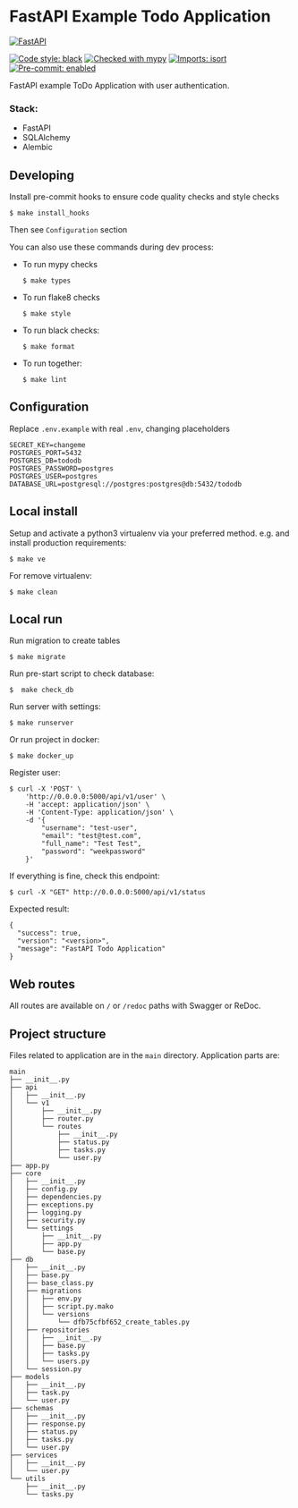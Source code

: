 FastAPI Example Todo Application
====================

[![FastAPI](https://img.shields.io/badge/FastAPI-005571?style=for-the-badge&logo=fastapi)](https://github.com/tiangolo/fastapi)

[![Code style: black](https://img.shields.io/badge/code%20style-black-000000.svg)](https://github.com/psf/black)
[![Checked with mypy](http://www.mypy-lang.org/static/mypy_badge.svg)](http://mypy-lang.org/)
[![Imports: isort](https://img.shields.io/badge/%20imports-isort-%231674b1?style=flat&labelColor=ef8336)](https://pycqa.github.io/isort/)
[![Pre-commit: enabled](https://img.shields.io/badge/pre--commit-enabled-brightgreen?logo=pre-commit&logoColor=white&style=flat)](https://github.com/pre-commit/pre-commit)

FastAPI example ToDo Application with user authentication.

### Stack:
- FastAPI
- SQLAlchemy
- Alembic

Developing
-----------

Install pre-commit hooks to ensure code quality checks and style checks


    $ make install_hooks

Then see `Configuration` section

You can also use these commands during dev process:

- To run mypy checks

      $ make types

- To run flake8 checks

      $ make style

- To run black checks:

      $ make format

- To run together:

      $ make lint


Configuration
--------------

Replace `.env.example` with real `.env`, changing placeholders

```
SECRET_KEY=changeme
POSTGRES_PORT=5432
POSTGRES_DB=tododb
POSTGRES_PASSWORD=postgres
POSTGRES_USER=postgres
DATABASE_URL=postgresql://postgres:postgres@db:5432/tododb
```

Local install
-------------

Setup and activate a python3 virtualenv via your preferred method. e.g. and install production requirements:

    $ make ve

For remove virtualenv:

    $ make clean


Local run
-------------
Run migration to create tables

    $ make migrate

Run pre-start script to check database:

    $  make check_db

Run server with settings:

    $ make runserver

Or run project in docker:

    $ make docker_up

Register user:

    $ curl -X 'POST' \
        'http://0.0.0.0:5000/api/v1/user' \
        -H 'accept: application/json' \
        -H 'Content-Type: application/json' \
        -d '{
            "username": "test-user",
            "email": "test@test.com",
            "full_name": "Test Test",
            "password": "weekpassword"
        }'

If everything is fine, check this endpoint:

    $ curl -X "GET" http://0.0.0.0:5000/api/v1/status

Expected result:

```
{
  "success": true,
  "version": "<version>",
  "message": "FastAPI Todo Application"
}
```


Web routes
----------
All routes are available on ``/`` or ``/redoc`` paths with Swagger or ReDoc.


Project structure
-----------------
Files related to application are in the ``main`` directory.
Application parts are:
```text
main
├── __init__.py
├── api
│   ├── __init__.py
│   └── v1
│       ├── __init__.py
│       ├── router.py
│       └── routes
│           ├── __init__.py
│           ├── status.py
│           ├── tasks.py
│           └── user.py
├── app.py
├── core
│   ├── __init__.py
│   ├── config.py
│   ├── dependencies.py
│   ├── exceptions.py
│   ├── logging.py
│   ├── security.py
│   └── settings
│       ├── __init__.py
│       ├── app.py
│       └── base.py
├── db
│   ├── __init__.py
│   ├── base.py
│   ├── base_class.py
│   ├── migrations
│   │   ├── env.py
│   │   ├── script.py.mako
│   │   └── versions
│   │       └── dfb75cfbf652_create_tables.py
│   ├── repositories
│   │   ├── __init__.py
│   │   ├── base.py
│   │   ├── tasks.py
│   │   └── users.py
│   └── session.py
├── models
│   ├── __init__.py
│   ├── task.py
│   └── user.py
├── schemas
│   ├── __init__.py
│   ├── response.py
│   ├── status.py
│   ├── tasks.py
│   └── user.py
├── services
│   ├── __init__.py
│   └── user.py
└── utils
    ├── __init__.py
    └── tasks.py

```
